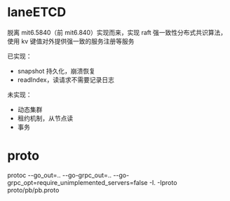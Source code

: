 # laneETCD

脱离 mit6.5840（前 mit6.840）实现而来，实现 raft 强一致性分布式共识算法，使用 kv 键值对外提供强一致的服务注册等服务

已实现：

- snapshot 持久化，崩溃恢复
- readIndex，读请求不需要记录日志

未实现：

- 动态集群
- 租约机制，从节点读
- 事务

# proto

protoc --go_out=.. --go-grpc_out=.. --go-grpc_opt=require_unimplemented_servers=false -I. -Iproto proto/pb/pb.proto

